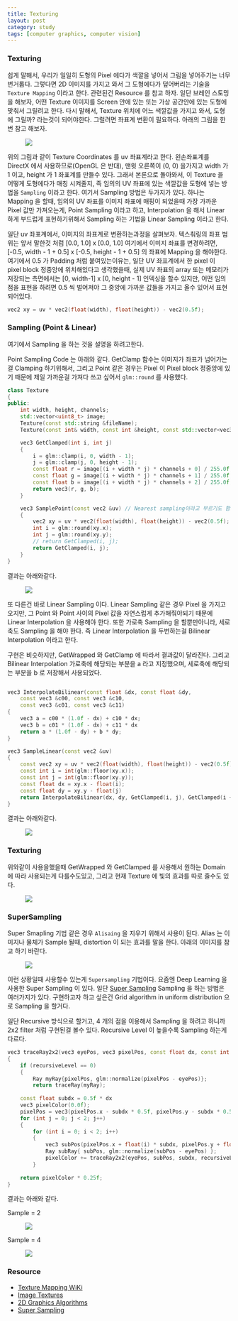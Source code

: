```yaml
---
title: Texturing
layout: post
category: study
tags: [computer graphics, computer vision]
---
```


### Texturing

쉽게 말해서, 우리가 일일히 도형의 Pixel 에다가 색깔을 넣어서 그림을 넣어주기는 너무 번거롭다. 그렇다면 2D 이미지를 가지고 와서 그 도형에다가 덮어버리는 기술을 `Texture Mapping` 이라고 한다. 관련된건 Resource 를 참고 하자. 일단 브레인 스토밍을 해보자, 어떤 Texture 이미지를 Screen 안에 있는 또는 가상 공간안에 있는 도형에 맞춰서 그릴려고 한다. 다시 말해서, Texture 위치에 어느 색깔값을 가지고 와서, 도형에 그릴까? 라는것이 되어야한다. 그럴려면 좌표계 변환이 필요하다. 아래의 그림을 한번 참고 해보자.

<figure>
  <img src = "../../../assets/img/photo/4-27-2023/note_2.JPG">
</figure>

위의 그림과 같이 Texture Coordinates 를 uv 좌표계라고 한다. 왼손좌표계를 DirectX 에서 사용하므로(OpenGL 은 반대), 맨윗 오른쪽이 (0, 0) 을가지고 width 가 1 이고, height 가 1 좌표계를 만들수 있다. 그래서 본론으로 돌아와서, 이 Texture 을 어떻게 도형에다가 매칭 시켜줄지, 즉 임의의 UV 좌표에 있는 색깔값을 도형에 넣는 방법을 `Sampling` 이라고 한다. 여기서 Sampling 방법은 두가지가 있다. 하나는 Mapping 을 할때, 임의의 UV 좌표를 이미지 좌표에 매핑이 되었을때 가장 가까운 Pixel 값만 가져오는게, Point Sampling 이라고 하고, Interpolation 을 해서 Linear 하게 부드럽게 표현하기위해서 Sampling 하는 기법을 Linear Sampling 이라고 한다.

일단 uv 좌표계에서, 이미지의 좌표계로 변환하는과정을 살펴보자. 텍스춰링의 좌표 범위는 앞서 말한것 처럼 [0.0, 1.0] x [0.0, 1.0] 여기에서 이미지 좌표를 변경하려면, [-0.5, width - 1 + 0.5] x [-0.5, height - 1 + 0.5] 의 좌표에 Mapping 을 해야한다. 여기에서 0.5 가 Padding 처럼 붙여있는이유는, 일단 UV 좌표계에서 한 pixel 이 pixel block 정중앙에 위치해있다고 생각했을때, 실제 UV 좌표의 array 또는 메모리가 저장되는 측면에서는 [0, width-1] x [0, height - 1] 인덱싱을 할수 있지만, 어떤 임의점을 표현을 하려면 0.5 씩 벌어져야 그 중앙에 가까운 값들을 가지고 올수 있어서 표현되어있다.

```c++
vec2 xy = uv * vec2(float(width), float(height)) - vec2(0.5f);
```

### Sampling (Point & Linear)

여기에서 Sampling 을 하는 것을 설명을 하려고한다.

Point Sampling Code 는 아래와 같다. GetClamp 함수는 이미지가 좌표가 넘어가는걸 Clamping 하기위해서, 그리고 Point 같은 경우는 Pixel 이 Pixel block 정중앙에 있기 때문에 제일 가까운걸 가져다 쓰고 싶어서 `glm::round` 를 사용했다.

```c++
class Texture
{
public:
    int width, height, channels;
    std::vector<uint8_t> image;
    Texture(const std::string &fileName);
    Texture(const int& width, const int &height, const std::vector<vec3> &pixels);

    vec3 GetClamped(int i, int j)
	{
		i = glm::clamp(i, 0, width - 1);
		j = glm::clamp(j, 0, height - 1);
		const float r = image[(i + width * j) * channels + 0] / 255.0f;
		const float g = image[(i + width * j) * channels + 1] / 255.0f;
		const float b = image[(i + width * j) * channels + 2] / 255.0f;
		return vec3(r, g, b);
	}

    vec3 SamplePoint(const vec2 &uv) // Nearest sampling이라고 부르기도 함
	{
		vec2 xy = uv * vec2(float(width), float(height)) - vec2(0.5f);
		int i = glm::round(xy.x);
		int j = glm::round(xy.y);
		// return GetClamped(i, j);
		return GetClamped(i, j);
	}
}
```

결과는 아래와같다.

<figure>
  <img src = "../../../assets/img/photo/4-27-2023/samplePoint.JPG">
</figure>

또 다른건 바로 Linear Sampling 이다. Linear Sampling 같은 경우 Pixel 을 가지고 오지만, 그 Point 와 Point 사이의 Pixel 값을 자연스럽게 추가해줘야되기 때문에 Linear Interpolation 을 사용해야 한다. 또한 가로축 Sampling 을 할뿐만아니라, 세로축도 Sampling 을 해야 한다. 즉 Linear Interpolation 을 두번하는걸 Bilinear Interpolation 이라고 한다.

구현은 비슷하지만, GetWrapped 와 GetClamp 에 따라서 결과값이 달라진다. 그리고 Bilinear Interpolation 가로축에 해당되는 부분을 a 라고 지정했으며, 세로축에 해당되는 부분을 b 로 저장해서 사용되었다.

```c++

vec3 InterpolateBilinear(const float &dx, const float &dy,
    const vec3 &c00, const vec3 &c10,
	const vec3 &c01, const vec3 &c11)
{
	vec3 a = c00 * (1.0f - dx) + c10 * dx;
	vec3 b = c01 * (1.0f - dx) + c11 * dx
	return a * (1.0f - dy) + b * dy;
}

vec3 SampleLinear(const vec2 &uv)
{
	const vec2 xy = uv * vec2(float(width), float(height)) - vec2(0.5f);
	const int i = int(glm::floor(xy.x));
	const int j = int(glm::floor(xy.y));
	const float dx = xy.x - float(i);
	const float dy = xy.y - float(j)
	return InterpolateBilinear(dx, dy, GetClamped(i, j), GetClamped(i + 1, j), GetClamped(i, j + 1), GetClamped(i + 1, j + 1));
}
```

결과는 아래와같다.

<figure>
  <img src = "../../../assets/img/photo/4-27-2023/linearSample.JPG">
</figure>

### Texturing

위와같이 사용을했을때 GetWrapped 와 GetClamped 를 사용해서 원하는 Domain 에 따라 사용되는게 다를수도있고, 그리고 현재 Texture 에 빛의 효과를 따로 줄수도 있다.

<figure>
  <img src = "../../../assets/img/photo/4-27-2023/sampling.JPG">
</figure>

### SuperSampling

Super Smapling 기법 같은 경우 `Alisaing` 을 지우기 위해서 사용이 된다. Alias 는 이미지나 물체가 Sample 될때, distortion 이 되는 효과를 말을 한다. 아래의 이미지를 참고 하기 바란다.

<figure>
  <img src = "../../../assets/img/photo/4-27-2023/alias.JPG">
</figure>

이런 상황일때 사용할수 있는게 `Supersampling` 기법이다. 요즘엔 Deep Learning 을 사용한 Super Sampling 이 있다. 일단 [Super Sampling](https://en.wikipedia.org/wiki/Supersampling) Sampling 을 하는 방법은 여러가지가 있다. 구현하고자 하고 싶은건 Grid algorithm in uniform distribution 으로 Sampling 을 할거다.

일단 Recursive 방식으로 할거고, 4 개의 점을 이용해서 Sampling 을 하려고 하니까 2x2 filter 처럼 구현된걸 볼수 있다. Recursive Level 이 높을수록 Sampling 하는게 다르다.

```c++
vec3 traceRay2x2(vec3 eyePos, vec3 pixelPos, const float dx, const int recursiveLevel)
{
	if (recursiveLevel == 0)
	{
		Ray myRay{pixelPos, glm::normalize(pixelPos - eyePos)};
		return traceRay(myRay);
	
	const float subdx = 0.5f * dx
	vec3 pixelColor(0.0f);
	pixelPos = vec3(pixelPos.x - subdx * 0.5f, pixelPos.y - subdx * 0.5f, pixelPos.z)
	for (int j = 0; j < 2; j++)
	{
		for (int i = 0; i < 2; i++)
		{
			vec3 subPos(pixelPos.x + float(i) * subdx, pixelPos.y + float(j) * subdx, pixelPos.z);
			Ray subRay{ subPos, glm::normalize(subPos - eyePos) };
			pixelColor += traceRay2x2(eyePos, subPos, subdx, recursiveLevel - 1);
		}
	
	return pixelColor * 0.25f;
}
```

결과는 아래와 같다.

Sample = 2
<figure>
  <img src = "../../../assets/img/photo/4-27-2023/alias_1.JPG">
</figure>

Sample = 4
<figure>
  <img src = "../../../assets/img/photo/4-27-2023/alias_2.JPG">
</figure>

### Resource
- [Texture Mapping WiKi](https://en.wikipedia.org/wiki/Texture_mapping)
- [Image Textures](https://math.hws.edu/graphicsbook/c4/s3.html)
- [2D Graphics Algorithms](https://www.youtube.com/watch?v=IDFB5CDpLDE&ab_channel=BrianWill)
- [Super Sampling](https://en.wikipedia.org/wiki/Supersampling)